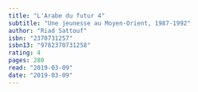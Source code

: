 ```yaml
---
title: "L'Arabe du futur 4"
subtitle: "Une jeunesse au Moyen-Orient, 1987-1992"
author: "Riad Sattouf"
isbn: "2370731257"
isbn13: "9782370731258"
rating: 4
pages: 280
read: "2019-03-09"
date: "2019-03-09"
---
```


